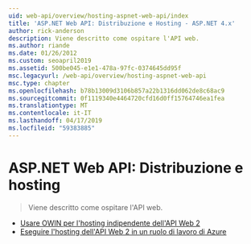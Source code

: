 ```yaml
---
uid: web-api/overview/hosting-aspnet-web-api/index
title: 'ASP.NET Web API: Distribuzione e Hosting - ASP.NET 4.x'
author: rick-anderson
description: Viene descritto come ospitare l'API web.
ms.author: riande
ms.date: 01/26/2012
ms.custom: seoapril2019
ms.assetid: 500be045-e1e1-478a-97fc-0374645dd95f
msc.legacyurl: /web-api/overview/hosting-aspnet-web-api
msc.type: chapter
ms.openlocfilehash: b78b13009d3106b857a22b1316dd062de8c68ac9
ms.sourcegitcommit: 0f1119340e4464720cfd16d0ff15764746ea1fea
ms.translationtype: MT
ms.contentlocale: it-IT
ms.lasthandoff: 04/17/2019
ms.locfileid: "59383885"
---
```

# <a name="aspnet-web-api-deployment-and-hosting"></a>ASP.NET Web API: Distribuzione e hosting

> Viene descritto come ospitare l'API web.


- [Usare OWIN per l'hosting indipendente dell'API Web 2](use-owin-to-self-host-web-api.md)
- [Eseguire l'hosting dell'API Web 2 in un ruolo di lavoro di Azure](host-aspnet-web-api-in-an-azure-worker-role.md)
